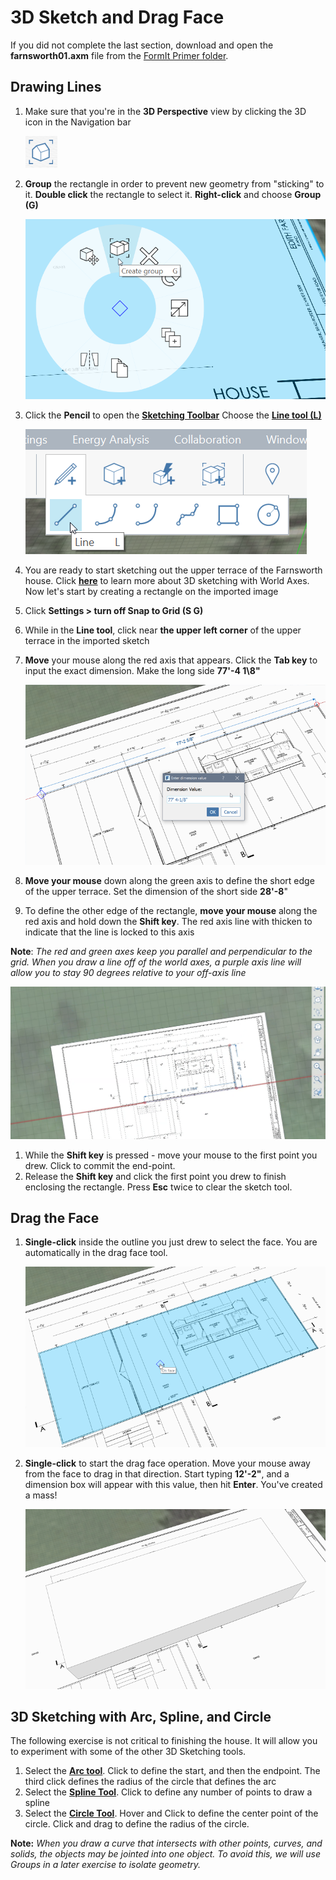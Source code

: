 # 3D Sketch and Drag Face

If you did not complete the last section, download and open the **farnsworth01.axm** file from the [FormIt Primer folder](https://autodesk.app.box.com/s/thavswirrbflit27rbqzl26ljj7fu1uv/1/9025446442).

## Drawing Lines

1. Make sure that you're in the **3D Perspective** view by clicking the 3D icon in the Navigation bar

   ![](../../.gitbook/assets/3d-view.png)

2. **Group** the rectangle in order to prevent new geometry from "sticking" to it. **Double click** the rectangle to select it. **Right-click** and choose **Group \(G\)**

   ![](../../.gitbook/assets/groupcontext.png)

3. Click the **Pencil** to open the [**Sketching Toolbar**](../../formit-introduction/tool-bars.md) Choose the [**Line tool \(L\)**](../../tool-library/line-tool.md)

   ![](../../.gitbook/assets/3dsketchlinetool.png)

4. You are ready to start sketching out the upper terrace of the Farnsworth house. Click [**here**](../../tool-library/world-axes.md) to learn more about 3D sketching with World Axes. Now let's start by creating a rectangle on the imported image
5. Click **Settings &gt; turn off Snap to Grid \(S G\)**
6. While in the **Line tool**, click near **the upper left corner** of the upper terrace in the imported sketch
7. **Move** your mouse along the red axis that appears. Click the **Tab key** to input the exact dimension. Make the long side **77'-4 1\8"**

   ![](../../.gitbook/assets/upperterracesketch.png)

8. **Move your mouse** down along the green axis to define the short edge of the upper terrace. Set the dimension of the short side **28'-8**"
9. To define the other edge of the rectangle, **move your mouse** along the red axis and hold down the **Shift key**. The red axis line with thicken to indicate that the line is locked to this axis

**Note**: _The red and green axes keep you parallel and perpendicular to the grid. When you draw a line off of the world axes, a purple axis line will allow you to stay 90 degrees relative to your off-axis line_

![](../../.gitbook/assets/upperterracesketch2.png)

1. While the **Shift key** is pressed - move your mouse to the first point you drew. Click to commit the end-point.
2. Release the **Shift key** and click the first point you drew to finish enclosing the rectangle. Press **Esc** twice to clear the sketch tool.

## Drag the Face

1. **Single-click** inside the outline you just drew to select the face. You are automatically in the drag face tool.

   ![](../../.gitbook/assets/upperterracesketch_3.png)

2. **Single-click** to start the drag face operation. Move your mouse away from the face to drag in that direction. Start typing **12'-2"**, and a dimension box will appear with this value, then hit **Enter**. You've created a mass!

   ![](../../.gitbook/assets/bba6b093-7e05-4a92-b792-1601dbf26ecc.png)

## 3D Sketching with Arc, Spline, and Circle

The following exercise is not critical to finishing the house. It will allow you to experiment with some of the other 3D Sketching tools.

1. Select the [**Arc tool**](../../tool-library/arc-tool.md). Click to define the start, and then the endpoint. The third click defines the radius of the circle that defines the arc
2. Select the [**Spline Tool**](../../tool-library/spline-tool.md). Click to define any number of points to draw a spline
3. Select the [**Circle Tool**](../../tool-library/circle-tool.md). Hover and Click to define the center point of the circle. Click and drag to define the radius of the circle.

**Note:** _When you draw a curve that intersects with other points, curves, and solids, the objects may be jointed into one object. To avoid this, we will use Groups in a later exercise to isolate geometry._


